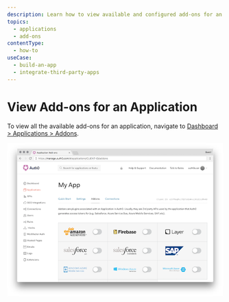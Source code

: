 ```yaml
---
description: Learn how to view available and configured add-ons for an application registered with Auth0.
topics:
  - applications
  - add-ons
contentType:
  - how-to
useCase:
  - build-an-app
  - integrate-third-party-apps
---
```


# View Add-ons for an Application

To view all the available add-ons for an application, navigate to [Dashboard > Applications > Addons](${manage_url}/#/applications/${account.clientId}/addons).

![Application Addons List](/media/articles/applications/addons-dashboard-list.png)
